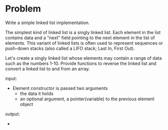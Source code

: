 
# Problem

Write a simple linked list implementation.

The simplest kind of linked list is a singly linked list. Each element in the
list contains data and a "next" field pointing to the next element in the list
of elements. This variant of linked lists is often used to represent sequences
or push-down stacks (also called a LIFO stack; Last In, First Out).

Let's create a singly linked list whose elements may contain a range of data
such as the numbers 1-10. Provide functions to reverse the linked list and
convert a linked list to and from an array.

input:

- Element constructor is passed two arguments
  - the data it holds
  - an optional argument, a pointer(variable) to the previous element object

output:

- 
